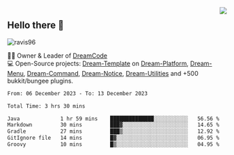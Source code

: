 <img align='right' src="https://github-readme-stats.vercel.app/api?username=Ravis96&show_icons=true">

## Hello there 👋
<p align="left"> <img src="https://komarev.com/ghpvc/?username=ravis96&label=Profile%20views&color=0e75b6&style=flat" alt="ravis96" /> </p>

👨‍💻 Owner & Leader of [DreamCode](https://github.com/DreamPoland) <br>
💻 Open-Source projects: [Dream-Template](https://github.com/DreamPoland/dream-template) on [Dream-Platform](https://github.com/DreamPoland/dream-platform), [Dream-Menu](https://github.com/DreamPoland/dream-menu), [Dream-Command](https://github.com/DreamPoland/dream-command), [Dream-Notice](https://github.com/DreamPoland/dream-notice), [Dream-Utilities](https://github.com/DreamPoland/dream-utilities) and +500 bukkit/bungee plugins.

<!--START_SECTION:waka-->

```txt
From: 06 December 2023 - To: 13 December 2023

Total Time: 3 hrs 30 mins

Java             1 hr 59 mins    ██████████████░░░░░░░░░░░   56.56 %
Markdown         30 mins         ███▓░░░░░░░░░░░░░░░░░░░░░   14.65 %
Gradle           27 mins         ███▒░░░░░░░░░░░░░░░░░░░░░   12.92 %
GitIgnore file   14 mins         █▓░░░░░░░░░░░░░░░░░░░░░░░   06.95 %
Groovy           10 mins         █▒░░░░░░░░░░░░░░░░░░░░░░░   04.95 %
```

<!--END_SECTION:waka-->
